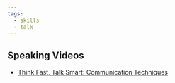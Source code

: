 ```yaml
---
tags:
  - skills
  - talk
---
```


## Speaking Videos
- [Think Fast, Talk Smart: Communication Techniques](https://www.youtube.com/watch?v=HAnw168huqA)